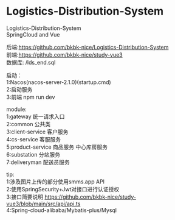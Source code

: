 # Logistics-Distribution-System
Logistics-Distribution-System   
SpringCloud  and Vue

后端:https://github.com/bkbk-nice/Logistics-Distribution-System  
前端:https://github.com/bkbk-nice/study-vue3  
数据库: /lds_end.sql

启动：  
1:Nacos(nacos-server-2.1.0)(startup.cmd)   
2:启动服务  
3:前端 npm run dev

module:  
1:gateway 统一请求入口  
2:common 公共类  
3:client-service 客户服务  
4:cs-service 客服服务  
5:product-service 商品服务 中心库房服务  
6:substation 分站服务  
7:deliveryman 配送员服务  

tip:  
1:涉及图片上传的部分使用smms.app API   
2:使用SpringSecurity+Jwt对接口进行认证授权  
3:接口简要说明 https://github.com/bkbk-nice/study-vue3/blob/main/src/api/api.ts   
4:Spring-cloud-alibaba/Mybatis-plus/Mysql  





